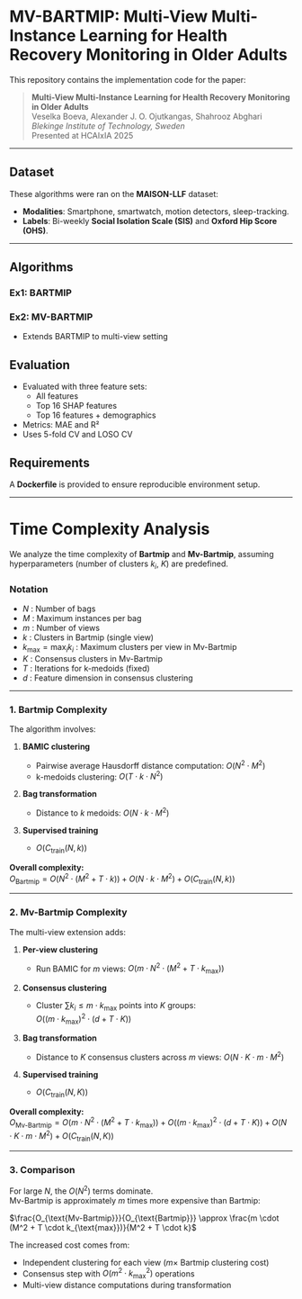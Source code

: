 # MV-BARTMIP: Multi-View Multi-Instance Learning for Health Recovery Monitoring in Older Adults

This repository contains the implementation code for the paper:

> **Multi-View Multi-Instance Learning for Health Recovery Monitoring in Older Adults**  
> Veselka Boeva, Alexander J. O. Ojutkangas, Shahrooz Abghari  
> *Blekinge Institute of Technology, Sweden*  
> Presented at HCAIxIA 2025

---

## Dataset

These algorithms were ran on the **MAISON-LLF** dataset:

- **Modalities**: Smartphone, smartwatch, motion detectors, sleep-tracking.
- **Labels**: Bi-weekly **Social Isolation Scale (SIS)** and **Oxford Hip Score (OHS)**.
---

##  Algorithms

### Ex1: BARTMIP

### Ex2: MV-BARTMIP
- Extends BARTMIP to multi-view setting

## Evaluation
- Evaluated with three feature sets:
  - All features
  - Top 16 SHAP features
  - Top 16 features + demographics
- Metrics: MAE and R²
- Uses 5-fold CV and LOSO CV




## Requirements
A **Dockerfile** is provided to ensure reproducible environment setup. 

---
# Time Complexity Analysis

We analyze the time complexity of **Bartmip** and **Mv-Bartmip**, assuming hyperparameters (number of clusters $k_i$, $K$) are predefined.

### Notation
- $N$ : Number of bags  
- $M$ : Maximum instances per bag  
- $m$ : Number of views  
- $k$ : Clusters in Bartmip (single view)  
- $k_{\text{max}} = \max_i k_i$ : Maximum clusters per view in Mv-Bartmip  
- $K$ : Consensus clusters in Mv-Bartmip  
- $T$ : Iterations for k-medoids (fixed)  
- $d$ : Feature dimension in consensus clustering  

---

### 1. Bartmip Complexity
The algorithm involves:  

1. **BAMIC clustering**  
   - Pairwise average Hausdorff distance computation: $O(N^2 \cdot M^2)$  
   - k-medoids clustering: $O(T \cdot k \cdot N^2)$  

2. **Bag transformation**  
   - Distance to $k$ medoids: $O(N \cdot k \cdot M^2)$  

3. **Supervised training**  
   - $O(C_{\text{train}}(N, k))$  

**Overall complexity:**  
$O_{\text{Bartmip}} = O(N^2 \cdot (M^2 + T \cdot k)) + O(N \cdot k \cdot M^2) + O(C_{\text{train}}(N, k))$

---

### 2. Mv-Bartmip Complexity
The multi-view extension adds:  

1. **Per-view clustering**  
   - Run BAMIC for $m$ views: $O(m \cdot N^2 \cdot (M^2 + T \cdot k_{\text{max}}))$  

2. **Consensus clustering**  
   - Cluster $\sum k_i \leq m \cdot k_{\text{max}}$ points into $K$ groups:  
     $O((m \cdot k_{\text{max}})^2 \cdot (d + T \cdot K))$  

3. **Bag transformation**  
   - Distance to $K$ consensus clusters across $m$ views: $O(N \cdot K \cdot m \cdot M^2)$  

4. **Supervised training**  
   - $O(C_{\text{train}}(N, K))$  

**Overall complexity:**  
$O_{\text{Mv-Bartmip}} = O(m \cdot N^2 \cdot (M^2 + T \cdot k_{\text{max}})) + O((m \cdot k_{\text{max}})^2 \cdot (d + T \cdot K)) + O(N \cdot K \cdot m \cdot M^2) + O(C_{\text{train}}(N, K))$

---

### 3. Comparison
For large $N$, the $O(N^2)$ terms dominate.  
Mv-Bartmip is approximately $m$ times more expensive than Bartmip:

$\frac{O_{\text{Mv-Bartmip}}}{O_{\text{Bartmip}}} \approx \frac{m \cdot (M^2 + T \cdot k_{\text{max}})}{M^2 + T \cdot k}$

The increased cost comes from:
- Independent clustering for each view ($m \times$ Bartmip clustering cost)  
- Consensus step with $O(m^2 \cdot k_{\text{max}}^2)$ operations  
- Multi-view distance computations during transformation  
